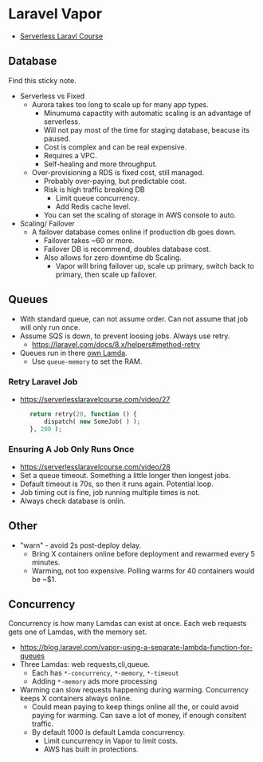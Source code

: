 # Laravel Vapor

- [Serverless Laravl Course](https://serverlesslaravelcourse.com/)

## Database

Find this sticky note.

- Serverless vs Fixed
  - Aurora takes too long to scale up for many app types.
    - Minumuma capactity with automatic scaling is an advantage of serverless.
    - Will not pay most of the time for staging database, beacuse its paused.
    - Cost is complex and can be real expensive.
    - Requires a VPC.
    - Self-healing and more throughput.
  - Over-provisioning a RDS is fixed cost, still managed.
    - Probably over-paying, but predictable cost.
    - Risk is high traffic breaking DB
      - Limit queue concurrency.
      - Add Redis cache level.
    - You can set the scaling of storage in AWS console to auto.
- Scaling/ Failover
  - A failover database comes online if production db goes down.
    - Failover takes ~60 or more.
    - Failover DB is recommend, doubles database cost.
    - Also allows for zero downtime db Scaling.
      - Vapor will bring failover up, scale up primary, switch back to primary, then scale up failover.

## Queues

- With standard queue, can not assume order. Can not assume that job will only run once.
- Assume SQS is down, to prevent loosing jobs. Always use retry.
  - https://laravel.com/docs/8.x/helpers#method-retry
- Queues run in there [own Lamda](https://blog.laravel.com/vapor-using-a-separate-lambda-function-for-queues).
  - Use `queue-memory` to set the RAM.

### Retry Laravel Job

- https://serverlesslaravelcourse.com/video/27

```php
      return retry(20, function () {
          dispatch( new SomeJob( ) );
      }, 200 );
```

### Ensuring A Job Only Runs Once

- https://serverlesslaravelcourse.com/video/28
- Set a queue timeout. Something a little longer then longest jobs.
- Default timeout is 70s, so then it runs again. Potential loop.
- Job timing out is fine, job running multiple times is not.
- Always check database is onlin.

## Other

- "warn" - avoid 2s post-deploy delay.
  - Bring X containers online before deployment and rewarmed every 5 minutes.
  - Warming, not too expensive. Polling warms for 40 containers would be ~\$1.

## Concurrency

Concurrency is how many Lamdas can exist at once. Each web requests gets one of Lamdas, with the memory set.

- https://blog.laravel.com/vapor-using-a-separate-lambda-function-for-queues
- Three Lamdas: web requests,cli,queue.
  - Each has `*-concurrency`, `*-memory`, `*-timeout`
  - Adding `*-memory` ads more processing
- Warming can slow requests happening during warming. Concurrency keeps X containers always online.
  - Could mean paying to keep things online all the, or could avoid paying for warming. Can save a lot of money, if enough consitent traffic.
  - By default 1000 is default Lamda concurrency.
    - Limit cuncurrency in Vapor to limit costs.
    - AWS has built in protections.
